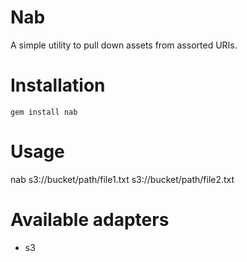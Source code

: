 Nab
=======

A simple utility to pull down assets from assorted URIs.

Installation
============

`gem install nab`

Usage
=====

nab s3://bucket/path/file1.txt s3://bucket/path/file2.txt

Available adapters
==================

* s3
